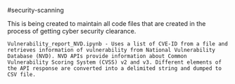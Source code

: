 #security-scanning

This is being created to maintain all code files that are created in the process of getting cyber security clearance.

    Vulnerability_report_NVD.ipynb - Uses a list of CVE-ID from a file and retrieves information of vulnerability from National Vulnerability Database (NVD). NVD APIs provide information about Common Vulnerability Scoring System (CVSS) v2 and v3. Different elements of the API response are converted into a delimited string and dumped to CSV file.

